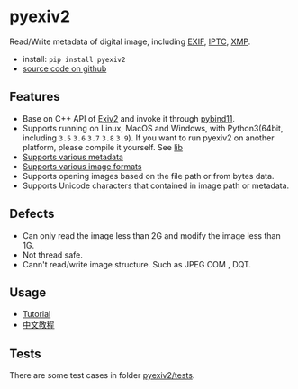 # pyexiv2

Read/Write metadata of digital image, including [EXIF](https://en.wikipedia.org/wiki/Exif), [IPTC](https://en.wikipedia.org/wiki/International_Press_Telecommunications_Council), [XMP](https://en.wikipedia.org/wiki/Extensible_Metadata_Platform).

- install: `pip install pyexiv2`
- [source code on github](https://github.com/LeoHsiao1/pyexiv2)

## Features

- Base on C++ API of [Exiv2](https://www.exiv2.org/index.html) and invoke it through [pybind11](https://github.com/pybind/pybind11).
- Supports running on Linux, MacOS and Windows, with Python3(64bit, including `3.5` `3.6` `3.7` `3.8` `3.9`).
  If you want to run pyexiv2 on another platform, please compile it yourself. See [lib](https://github.com/LeoHsiao1/pyexiv2/blob/master/pyexiv2/lib/README.md)
- [Supports various metadata](https://www.exiv2.org/metadata.html)
- [Supports various image formats](https://dev.exiv2.org/projects/exiv2/wiki/Supported_image_formats)
- Supports opening images based on the file path or from bytes data.
- Supports Unicode characters that contained in image path or metadata.

## Defects

- Can only read the image less than 2G and modify the image less than 1G.
- Not thread safe.
- Cann't read/write image structure. Such as JPEG COM , DQT.

## Usage

- [Tutorial](https://github.com/LeoHsiao1/pyexiv2/blob/master/docs/Tutorial.md)
- [中文教程](https://github.com/LeoHsiao1/pyexiv2/blob/master/docs/Tutorial-cn.md)

## Tests

There are some test cases in folder [pyexiv2/tests](https://github.com/LeoHsiao1/pyexiv2/blob/master/pyexiv2/tests/).

